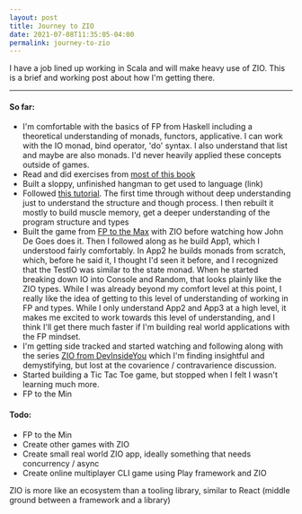 ```yaml
---
layout: post
title: Journey to ZIO
date: 2021-07-08T11:35:05-04:00
permalink: journey-to-zio
---
```


I have a job lined up working in Scala and will make heavy use of ZIO. This is a brief and working post about how I'm getting there.

********************************************************************************

#### So far:
 - I'm comfortable with the basics of FP from Haskell including a theoretical understanding of monads, functors, applicative. I can work with the IO monad, bind operator, 'do' syntax. I also understand that list and maybe are also monads. I'd never heavily applied these concepts outside of games. 
 - Read and did exercises from [most of this book](https://books.underscore.io/essential-scala/essential-scala.html#getting-started)
 - Built a sloppy, unfinished hangman to get used to language (link)
 - Followed [this tutorial](https://scalac.io/blog/introduction-to-programming-with-zio-functional-effects/). The first time through without deep understanding just to understand the structure and though process. I then rebuilt it mostly to build muscle memory, get a deeper understanding of the program structure and types
 - Built the game from [FP to the Max](https://www.youtube.com/watch?app=desktop&v=sxudIMiOo68) with ZIO before watching how John De Goes does it. Then I followed along as he build App1, which I understood fairly comfortably. In App2 he builds monads from scratch, which, before he said it, I thought I'd seen it before, and I recognized that the TestIO was similar to the state monad. When he started breaking down IO into Console and Random, that looks plainly like the ZIO types. While I was already beyond my comfort level at this point, I really like the idea of getting to this level of understanding of working in FP and types. While I only understand App2 and App3 at a high level, it makes me excited to work towards this level of understanding, and I think I'll get there much faster if I'm building real world applications with the FP mindset. 
 - I'm getting side tracked and started watching and following along with the series [ZIO from DevInsideYou](https://www.youtube.com/watch?v=XwMKw03w8bs&list=PLJGDHERh23x-ammk-n2XuZWhoRVB-wAF) which I'm finding insightful and demystifying, but lost at the covarience / contravarience discussion.
 - Started building a Tic Tac Toe game, but stopped when I felt I wasn't learning much more. 
 - FP to the Min



#### Todo:
 - FP to the Min
 - Create other games with ZIO
 - Create small real world ZIO app, ideally something that needs concurrency / async
 - Create online multiplayer CLI game using Play framework and ZIO

ZIO is more like an ecosystem than a tooling library, similar to React (middle ground between a framework and a library)

